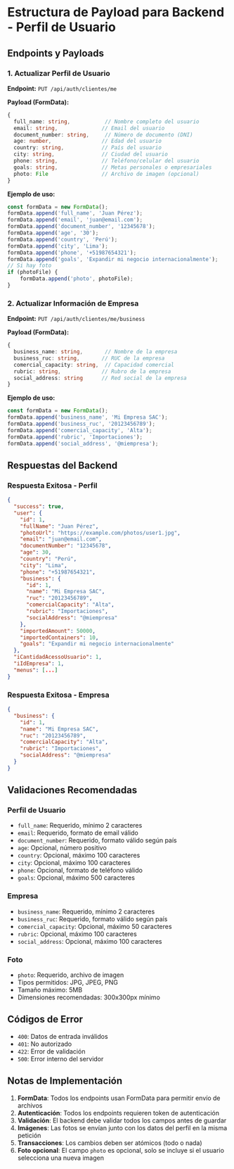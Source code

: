 # Estructura de Payload para Backend - Perfil de Usuario

## Endpoints y Payloads

### 1. Actualizar Perfil de Usuario
**Endpoint:** `PUT /api/auth/clientes/me`

**Payload (FormData):**
```typescript
{
  full_name: string,           // Nombre completo del usuario
  email: string,              // Email del usuario
  document_number: string,     // Número de documento (DNI)
  age: number,                // Edad del usuario
  country: string,            // País del usuario
  city: string,               // Ciudad del usuario
  phone: string,              // Teléfono/celular del usuario
  goals: string,              // Metas personales o empresariales
  photo: File                 // Archivo de imagen (opcional)
}
```

**Ejemplo de uso:**
```javascript
const formData = new FormData();
formData.append('full_name', 'Juan Pérez');
formData.append('email', 'juan@email.com');
formData.append('document_number', '12345678');
formData.append('age', '30');
formData.append('country', 'Perú');
formData.append('city', 'Lima');
formData.append('phone', '+51987654321');
formData.append('goals', 'Expandir mi negocio internacionalmente');
// Si hay foto
if (photoFile) {
    formData.append('photo', photoFile);
}
```

### 2. Actualizar Información de Empresa
**Endpoint:** `PUT /api/auth/clientes/me/business`

**Payload (FormData):**
```typescript
{
  business_name: string,       // Nombre de la empresa
  business_ruc: string,       // RUC de la empresa
  comercial_capacity: string,  // Capacidad comercial
  rubric: string,             // Rubro de la empresa
  social_address: string      // Red social de la empresa
}
```

**Ejemplo de uso:**
```javascript
const formData = new FormData();
formData.append('business_name', 'Mi Empresa SAC');
formData.append('business_ruc', '20123456789');
formData.append('comercial_capacity', 'Alta');
formData.append('rubric', 'Importaciones');
formData.append('social_address', '@miempresa');
```


## Respuestas del Backend

### Respuesta Exitosa - Perfil
```json
{
  "success": true,
  "user": {
    "id": 1,
    "fullName": "Juan Pérez",
    "photoUrl": "https://example.com/photos/user1.jpg",
    "email": "juan@email.com",
    "documentNumber": "12345678",
    "age": 30,
    "country": "Perú",
    "city": "Lima",
    "phone": "+51987654321",
    "business": {
      "id": 1,
      "name": "Mi Empresa SAC",
      "ruc": "20123456789",
      "comercialCapacity": "Alta",
      "rubric": "Importaciones",
      "socialAddress": "@miempresa"
    },
    "importedAmount": 50000,
    "importedContainers": 10,
    "goals": "Expandir mi negocio internacionalmente"
  },
  "iCantidadAcessoUsuario": 1,
  "iIdEmpresa": 1,
  "menus": [...]
}
```

### Respuesta Exitosa - Empresa
```json
{
  "business": {
    "id": 1,
    "name": "Mi Empresa SAC",
    "ruc": "20123456789",
    "comercialCapacity": "Alta",
    "rubric": "Importaciones",
    "socialAddress": "@miempresa"
  }
}
```


## Validaciones Recomendadas

### Perfil de Usuario
- `full_name`: Requerido, mínimo 2 caracteres
- `email`: Requerido, formato de email válido
- `document_number`: Requerido, formato válido según país
- `age`: Opcional, número positivo
- `country`: Opcional, máximo 100 caracteres
- `city`: Opcional, máximo 100 caracteres
- `phone`: Opcional, formato de teléfono válido
- `goals`: Opcional, máximo 500 caracteres

### Empresa
- `business_name`: Requerido, mínimo 2 caracteres
- `business_ruc`: Requerido, formato válido según país
- `comercial_capacity`: Opcional, máximo 50 caracteres
- `rubric`: Opcional, máximo 100 caracteres
- `social_address`: Opcional, máximo 100 caracteres

### Foto
- `photo`: Requerido, archivo de imagen
- Tipos permitidos: JPG, JPEG, PNG
- Tamaño máximo: 5MB
- Dimensiones recomendadas: 300x300px mínimo

## Códigos de Error

- `400`: Datos de entrada inválidos
- `401`: No autorizado
- `422`: Error de validación
- `500`: Error interno del servidor

## Notas de Implementación

1. **FormData**: Todos los endpoints usan FormData para permitir envío de archivos
2. **Autenticación**: Todos los endpoints requieren token de autenticación
3. **Validación**: El backend debe validar todos los campos antes de guardar
4. **Imágenes**: Las fotos se envían junto con los datos del perfil en la misma petición
5. **Transacciones**: Los cambios deben ser atómicos (todo o nada)
6. **Foto opcional**: El campo `photo` es opcional, solo se incluye si el usuario selecciona una nueva imagen
